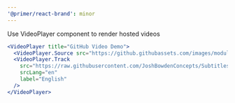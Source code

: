 ```yaml
---
'@primer/react-brand': minor
---
```


Use VideoPlayer component to render hosted videos

```jsx
<VideoPlayer title="GitHub Video Demo">
  <VideoPlayer.Source src="https://github.githubassets.com/images/modules/growth/actions/ci-cd-actions.h264.mp4" />
  <VideoPlayer.Track
    src="https://raw.githubusercontent.com/JoshBowdenConcepts/Subtitles-Example/main/sample.vtt"
    srcLang="en"
    label="English"
  />
</VideoPlayer>
```
